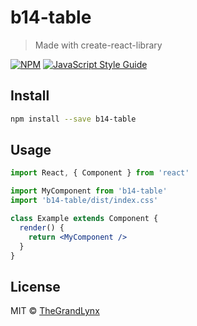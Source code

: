 # b14-table

> Made with create-react-library

[![NPM](https://img.shields.io/npm/v/b14-table.svg)](https://www.npmjs.com/package/b14-table) [![JavaScript Style Guide](https://img.shields.io/badge/code_style-standard-brightgreen.svg)](https://standardjs.com)

## Install

```bash
npm install --save b14-table
```

## Usage

```jsx
import React, { Component } from 'react'

import MyComponent from 'b14-table'
import 'b14-table/dist/index.css'

class Example extends Component {
  render() {
    return <MyComponent />
  }
}
```

## License

MIT © [TheGrandLynx](https://github.com/TheGrandLynx)
